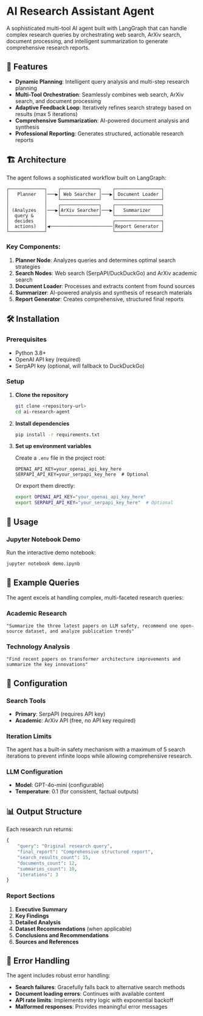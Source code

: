# AI Research Assistant Agent

A sophisticated multi-tool AI agent built with LangGraph that can handle complex research queries by orchestrating web search, ArXiv search, document processing, and intelligent summarization to generate comprehensive research reports.

## 🚀 Features

- **Dynamic Planning**: Intelligent query analysis and multi-step research planning
- **Multi-Tool Orchestration**: Seamlessly combines web search, ArXiv search, and document processing
- **Adaptive Feedback Loop**: Iteratively refines search strategy based on results (max 5 iterations)
- **Comprehensive Summarization**: AI-powered document analysis and synthesis
- **Professional Reporting**: Generates structured, actionable research reports

## 🏗️ Architecture

The agent follows a sophisticated workflow built on LangGraph:

```
┌─────────────┐    ┌──────────────┐    ┌─────────────────┐
│   Planner   │───▶│ Web Searcher │───▶│ Document Loader │
│             │    └──────────────┘    └─────────────────┘
│             │    ┌──────────────┐    ┌─────────────────┐
│ (Analyzes   │───▶│ArXiv Searcher│───▶│   Summarizer    │
│  query &    │    └──────────────┘    └─────────────────┘
│  decides    │                        ┌─────────────────┐
│  actions)   │◀───────────────────────│Report Generator │
└─────────────┘                        └─────────────────┘
```

### Key Components:

1. **Planner Node**: Analyzes queries and determines optimal search strategies
2. **Search Nodes**: Web search (SerpAPI/DuckDuckGo) and ArXiv academic search
3. **Document Loader**: Processes and extracts content from found sources
4. **Summarizer**: AI-powered analysis and synthesis of research materials
5. **Report Generator**: Creates comprehensive, structured final reports

## 🛠️ Installation

### Prerequisites
- Python 3.8+
- OpenAI API key (required)
- SerpAPI key (optional, will fallback to DuckDuckGo)

### Setup

1. **Clone the repository**
   ```bash
   git clone <repository-url>
   cd ai-research-agent
   ```

2. **Install dependencies**
   ```bash
   pip install -r requirements.txt
   ```

3. **Set up environment variables**
   
   Create a `.env` file in the project root:
   ```env
   OPENAI_API_KEY=your_openai_api_key_here
   SERPAPI_API_KEY=your_serpapi_key_here  # Optional
   ```

   Or export them directly:
   ```bash
   export OPENAI_API_KEY="your_openai_api_key_here"
   export SERPAPI_API_KEY="your_serpapi_key_here"  # Optional
   ```

## 🎯 Usage

### Jupyter Notebook Demo

Run the interactive demo notebook:
```bash
jupyter notebook demo.ipynb
```

## 📝 Example Queries

The agent excels at handling complex, multi-faceted research queries:

### Academic Research
```
"Summarize the three latest papers on LLM safety, recommend one open-source dataset, and analyze publication trends"
```

### Technology Analysis
```
"Find recent papers on transformer architecture improvements and summarize the key innovations"
```


## 🔧 Configuration

### Search Tools
- **Primary**: SerpAPI (requires API key)
- **Academic**: ArXiv API (free, no API key required)

### Iteration Limits
The agent has a built-in safety mechanism with a maximum of 5 search iterations to prevent infinite loops while allowing comprehensive research.

### LLM Configuration
- **Model**: GPT-4o-mini (configurable)
- **Temperature**: 0.1 (for consistent, factual outputs)

## 📊 Output Structure

Each research run returns:

```python
{
    "query": "Original research query",
    "final_report": "Comprehensive structured report",
    "search_results_count": 15,
    "documents_count": 12,
    "summaries_count": 10,
    "iterations": 3
}
```

### Report Sections
1. **Executive Summary**
2. **Key Findings**
3. **Detailed Analysis**
4. **Dataset Recommendations** (when applicable)
5. **Conclusions and Recommendations**
6. **Sources and References**

## 🚦 Error Handling

The agent includes robust error handling:
- **Search failures**: Gracefully falls back to alternative search methods
- **Document loading errors**: Continues with available content
- **API rate limits**: Implements retry logic with exponential backoff
- **Malformed responses**: Provides meaningful error messages
